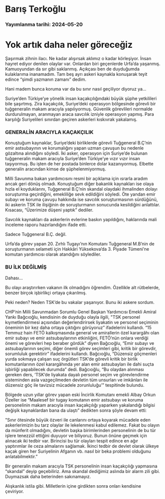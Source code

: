 # Barış Terkoğlu

### Yayımlanma tarihi: 2024-05-20

# Yok artık daha neler göreceğiz

Şaşırmak zihnin ilacı. Ne kadar alışırsak aklımız o kadar körleşiyor. İnsan hayret ediyor denilen olaylar var. Onlardan biri geçenlerde Urfa’da yaşanmış. Kamuoyundan da sır gibi saklanmış. Açıkçası ben de duyduğumda kulaklarıma inanamadım. Tam beş ayrı askeri kaynakla konuşarak teyit edince “şimdi yazmanın zamanı” dedim.

Hani madem bunca koruma var da bu sınır nasıl geçiliyor diyoruz ya...

Suriye’den Türkiye’ye yönelik insan kaçakçılığındaki büyük şüphe yetkilileri bile şaşırtmış. Zira kaçakçılık, Suriye’deki operasyon bölgesinde görevli bir tuğgeneralin makam aracıyla yapılıyormuş. Güvenlik görevlileri normalde durdurulmayan, aranmayan araca savcılık izniyle operasyon yapmış. Para karşılığı Suriyelileri sınırdan geçiren askerleri kıskıvrak yakalamış.


### GENERALİN ARACIYLA KAÇAKÇILIK

Konuştuğum kaynaklar, Suriye’deki birliklerde görevli Tuğgeneral B.Ç’nin emir astsubayının ve korumalığını yapan uzman çavuşun bu nedenle gözaltına alındığını söyledi. İki asker, operasyon için Suriye’de bulunan tuğgeneralin makam aracıyla Suriye’den Türkiye’ye vızır vızır insan taşıyormuş. Bu işten de her postada binlerce dolar kazanıyormuş. Elbette generalin aracından kimse de şüphelenmiyormuş.

Milli Savunma bakan yardımcısını resmi bir açıklama için ısrarla aradım ancak geri dönüş olmadı. Konuştuğum diğer bakanlık kaynakları ise olaya hızla el koyduklarını, Tuğgeneral B.Ç’nin skandal olaydaki ihmalinden dolayı soruşturma geçirdiğini, emekliliğe sevk edildiğini söyledi. Öte yandan emir subayı ve koruma çavuşu hakkında ise savcılık soruşturmasının sürdüğünü, iki askerin TSK ile ilişiğinin de soruşturmanın sonucunda kesildiğini anlattılar. Kısacası, “Üzerimize düşeni yaptık” dediler.

Savcılık kaynakları da askerlerin evlerine baskın yapıldığını, haklarında mali inceleme raporu hazırlandığını ifade etti.

Sadece Tuğgeneral B.Ç. değil.

Urfa’da görev yapan 20. Zırhlı Tugayı’nın Komutanı Tuğgeneral M.B’nin de soruşturmanın selameti için Hakkâri Yüksekova’da 3. Piyade Tümeni’ne komutan yardımcısı olarak atandığını söylediler.


### BU İLK DEĞİLMİŞ

Dahası...

Bu olayı araştırırken vakanın ilk olmadığını öğrendim. Özellikle alt rütbelerde, benzer birçok işbirlikçi ortaya çıkarılmış.

Peki neden? Neden TSK’de bu vakalar yaşanıyor. Bunu iki askere sordum.

CHP’nin Milli Savunmadan Sorumlu Genel Başkan Yardımcısı Emekli Amiral Yankı Bağcıoğlu, kendisinin de duyduğu olayla ilgili, "TSK personel kıymetlendirmesi açısından değerlendirirsek liyakatin ve personel seçiminin öneminin bir kez daha ortaya çıktığını görüyoruz” ifadelerini kullandı. “15 Temmuz hain FETÖ kalkışmasında general ve amirallerin özel karargâhı olan emir subayı ve emir astsubaylarının etkinliğini, FETÖ’nün onlara verdiği önemi ve görevleri hep beraber gördük” diyen Bağcıoğlu, “Emir subayı ve astsubaylarının seçimi, diğer önemli görev seçimleri gibi, kritik bir görevdir, sorumluluk gerektirir” ifadelerini kullandı. Bağcıoğlu, “Düzensiz göçmenleri yurda sokmaya çalışan suç örgütleri TSK’de görevli kritik bir birlik komutanlarının özel karargâhında yer alan emir astsubayları ile dahi suçta işbirliği yapabilecek durumda” dedi. Bağcıoğlu, “Bu olaydan alınması gereken ders, ‘TSK’de liyakata dayalı personel seçim ve görevlendirme sisteminden asla vazgeçilmeden devletin tüm unsurları ve imkânları ile düzensiz göç ile tavizsiz mücadele zorunluluğu’” tespitinde bulundu.

Bölgede uzun yıllar görev yapan eski İncirlik Komutanı emekli Albay Orkun Özeller ise “Maalesef bir tugay komutanın emir astsubayı ve koruma personelinin makam aracıyla insan kaçakçılığı yaparken yakalandığı bilgisi değişik kaynaklardan bana da ulaştı” dedikten sonra şöyle devam etti:

"Sınır ötesinde büyük özveri ile canlarını ortaya koyarak mücadele eden askerlerimizin bu tarz olaylar ile lekelenmesi kabul edilemez. Fakat bu olayın da münferit olmadığını, devletin başka birimlerinden personelinin de bu tür işlere tenezzül ettiğini duyuyor ve biliyoruz. Bunun önüne geçmek için alınacak iki tedbir var. Birincisi bu tür olayları tespit edince en ağır yaptırımlar ile ceza almalarını sağlamak. İkinci tedbir de devlet olarak ülkeye kaçak giren her Suriyelinin Afganın vb. nasıl bir beka problemi olduğunu anlatabilmektir.”

Bir generalin makam aracıyla TSK personelinin insan kaçakçılığı yapmasına “skandal” deyip geçebiliriz. Ama skandal dediğimiz aslında bir alarm zili gibi. Duymazsak daha beterinden sakınamayız.

Alışkanlık istila gibi. Milletlerin içine girdikten sonra onları kendisine çeviriyor.



